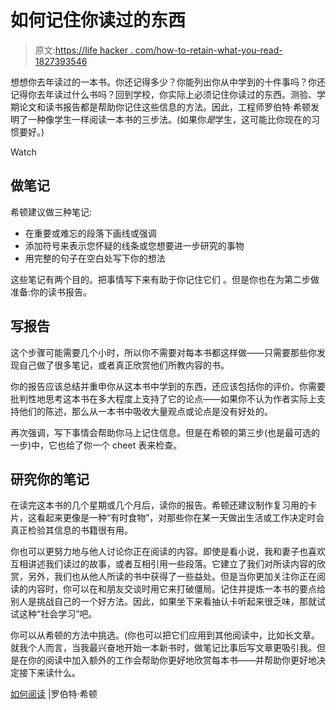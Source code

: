 # 如何记住你读过的东西

> 原文:[https://life hacker . com/how-to-retain-what-you-read-1827393546](https://lifehacker.com/how-to-retain-what-you-read-1827393546)

想想你去年读过的一本书。你还记得多少？你能列出你从中学到的十件事吗？你还记得你去年读过什么书吗？回到学校，你实际上必须记住你读过的东西。测验、学期论文和读书报告都是帮助你记住这些信息的方法。因此，工程师罗伯特·希顿发明了一种像学生一样阅读一本书的三步法。(如果你*是*学生，这可能比你现在的习惯要好。)

Watch

## 做笔记

希顿建议做三种笔记:

*   在重要或难忘的段落下画线或强调
*   添加符号来表示您怀疑的线条或您想要进一步研究的事物
*   用完整的句子在空白处写下你的想法

这些笔记有两个目的。把事情写下来有助于你记住它们 。但是你也在为第二步做准备:你的读书报告。

## 写报告

这个步骤可能需要几个小时，所以你不需要对每本书都这样做——只需要那些你发现自己做了很多笔记，或者真正欣赏他们所教内容的书。

你的报告应该总结并重申你从这本书中学到的东西，还应该包括你的评价。你需要批判性地思考这本书在多大程度上支持了它的论点——如果你不认为作者实际上支持他们的陈述，那么从一本书中吸收大量观点或论点是没有好处的。

再次强调，写下事情会帮助你马上记住信息。但是在希顿的第三步(也是最可选的一步)中，它也给了你一个 cheet 表来检查。

## 研究你的笔记

在读完这本书的几个星期或几个月后，读你的报告。希顿还建议制作复习用的卡片，这看起来更像是一种“有时食物”，对那些你在某一天做出生活或工作决定时会真正检验其信息的书籍很有用。

你也可以更努力地与他人讨论你正在阅读的内容。即使是看小说，我和妻子也喜欢互相讲述我们读过的故事，或者互相引用一些段落。它建立了我们对所读内容的欣赏，另外，我们也从他人所读的书中获得了一些益处。但是当你更加关注你正在阅读的内容时，你可以在和朋友交谈时用它来打破僵局。记住并提炼一本书的要点给别人是挑战自己的一个好方法。因此，如果坐下来看抽认卡听起来很乏味，那就试试这种“社会学习”吧。

你可以从希顿的方法中挑选。(你也可以把它们应用到其他阅读中，比如长文章。就我个人而言，当我最兴奋地开始一本新书时，做笔记比事后写文章更吸引我。但是在你的阅读中加入额外的工作会帮助你更好地欣赏每本书——并帮助你更好地决定接下来读什么。

[如何阅读](https://robertheaton.com/2018/06/25/how-to-read/) |罗伯特·希顿